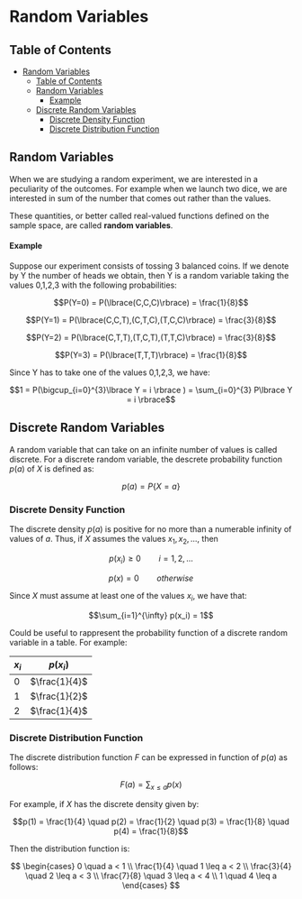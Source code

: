# Random Variables

## Table of Contents

- [Random Variables](#random-variables)
  - [Table of Contents](#table-of-contents)
  - [Random Variables](#random-variables-1)
      - [Example](#example)
  - [Discrete Random Variables](#discrete-random-variables)
    - [Discrete Density Function](#discrete-density-function)
    - [Discrete Distribution Function](#discrete-distribution-function)
  
## Random Variables
 
When we are studying a random experiment, we are interested in a peculiarity of the outcomes. For example when we launch two dice, we are interested in sum of the number that comes out rather than the values.

These quantities, or better called real-valued functions defined on the sample space, are called **random variables**. 

#### Example

Suppose our experiment consists of tossing 3 balanced coins. If we denote by Y the number of heads we obtain, then Y is a random variable taking the values 0,1,2,3 with the following probabilities:

$$P(Y=0) = P(\lbrace(C,C,C)\rbrace) = \frac{1}{8}$$

$$P(Y=1) = P(\lbrace(C,C,T),(C,T,C),(T,C,C)\rbrace) = \frac{3}{8}$$

$$P(Y=2) = P(\lbrace(C,T,T),(T,C,T),(T,T,C)\rbrace) = \frac{3}{8}$$

$$P(Y=3) = P(\lbrace(T,T,T)\rbrace) = \frac{1}{8}$$

Since Y has to take one of the values 0,1,2,3, we have:

$$1 = P(\bigcup_{i=0}^{3}\lbrace Y = i \rbrace ) = \sum_{i=0}^{3} P\lbrace Y = i \rbrace$$

## Discrete Random Variables

A random variable that can take on an infinite number of values is called discrete. For a discrete random variable, the descrete probability function $p(a)$ of $X$ is defined as:

$$p(a) = P\lbrace X = a \rbrace$$

### Discrete Density Function

The discrete density $p(a)$ is positive for no more than a numerable infinity of values of $a$. Thus, if $X$ assumes the values $x_1,x_2,...$, then

$$p(x_i) \geq 0 \qquad i = 1,2,...$$

$$p(x) = 0 \qquad otherwise$$

Since $X$ must assume at least one of the values $x_i$, we have that:

$$\sum_{i=1}^{\infty} p(x_i) = 1$$

Could be useful to rappresent the probability function of a discrete random variable in a table. For example:

| $x_i$ | $p(x_i)$ |
|-------|----------|
| 0     | $\frac{1}{4}$      |
| 1     | $\frac{1}{2}$      |
| 2     | $\frac{1}{4}$      |

### Discrete Distribution Function

The discrete distribution function $F$ can be expressed in function of $p(a)$ as follows:

$$F(a) = \sum_{x \leq a} p(x)$$

For example, if $X$ has the discrete density given by:

$$p(1) = \frac{1}{4} \quad p(2) = \frac{1}{2} \quad p(3) = \frac{1}{8} \quad p(4) = \frac{1}{8}$$

Then the distribution function is:

$$
\begin{cases}
    0 \quad a < 1 \\
    \frac{1}{4} \quad 1 \leq a < 2 \\
    \frac{3}{4} \quad 2 \leq a < 3 \\
    \frac{7}{8} \quad 3 \leq a < 4 \\
    1 \quad 4 \leq a
\end{cases}
$$